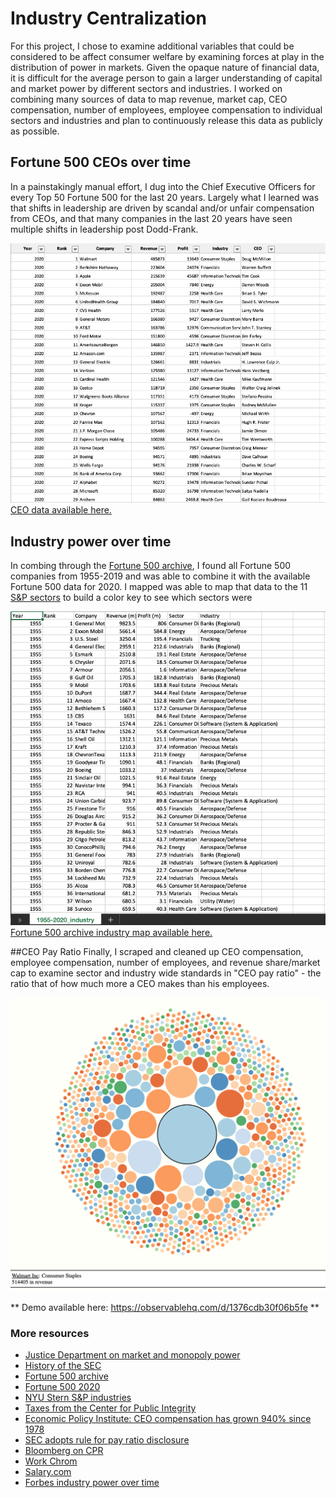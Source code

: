 # Industry Centralization
For this project, I chose to examine additional variables that could be considered to be affect consumer welfare by examining forces at play in the distribution of power in markets. Given the opaque nature of financial data, it is difficult for the average person to gain a larger understanding of capital and market power by different sectors and industries. I worked on combining many sources of data to map revenue, market cap, CEO compensation, number of employees, employee compensation to individual sectors and industries and plan to continuously release this data as publicly as possible.

## Fortune 500 CEOs over time
In a painstakingly manual effort, I dug into the Chief Executive Officers for every Top 50 Fortune 500 for the last 20 years. Largely what I learned was that shifts in leadership are driven by scandal and/or unfair compensation from CEOs, and that many companies in the last 20 years have seen multiple shifts in leadership post Dodd-Frank.

![Top 50 CEOs data organization](/images/Top50_CEOs.png)
[CEO data available here.](/data/_compensation)


## Industry power over time
In combing through the [Fortune 500 archive](https://archive.fortune.com/magazines/fortune/fortune500_archive/full/1955/401.html), I found all Fortune 500 companies from 1955-2019 and was able to combine it with the available Fortune 500 data for 2020. I mapped was able to map that data to the 11 [S&P sectors](https://www.spglobal.com/spdji/en/landing/investment-themes/sectors/) to build a color key to see which sectors were 

![Fortune 500 companies 1955-2020](/images/1955-2020.png)
[Fortune 500 archive industry map available here.](/data/_industries)


##CEO Pay Ratio
Finally, I scraped and cleaned up CEO compensation, employee compensation, number of employees, and revenue share/market cap to examine sector and industry wide standards in "CEO pay ratio" - the ratio that of how much more a CEO makes than his employees.


![Color coded industry power](/images/Test_data.png)

** Demo available here: https://observablehq.com/d/1376cdb30f06b5fe **


### More resources
- [Justice Department on market and monopoly power](https://www.justice.gov/atr/competition-and-monopoly-single-firm-conduct-under-section-2-sherman-act-chapter-2)
- [History of the SEC](https://www.history.com/topics/us-government/securities-and-exchange-commission#:~:text=The%20SEC%20was%20created%20in,prevent%20any%20future%20market%20calamities)
- [Fortune 500 archive](https://archive.fortune.com/magazines/fortune/fortune500_archive/full/1955/401.html)
- [Fortune 500 2020](https://fortune.com/fortune500/)
- [NYU Stern S&P industries](http://people.stern.nyu.edu/adamodar/New_Home_Page/databreakdown.html)
- [Taxes from the Center for Public Integrity](https://publicintegrity.org/inequality-poverty-opportunity/taxes/trumps-tax-cuts/you-paid-taxes-these-corporations-didnt/)
- [Economic Policy Institute: CEO compensation has grown 940% since 1978](https://www.epi.org/publication/ceo-compensation-2018/)
- [SEC adopts rule for pay ratio disclosure](https://www.sec.gov/news/pressrelease/2015-160.html)
- [Bloomberg on CPR](https://www.bloomberg.com/graphics/ceo-pay-ratio)
- [Work Chrom](https://work.chron.com/average-income-ceo-fortune-500-company-5348.html)
- [Salary.com](https://www.salary.com/)
- [Forbes industry power over time](https://www.forbes.com/sites/forbes-personal-shopper/2021/03/17/best-washer-and-dryer-2021/?sh=137196ea4df3)

